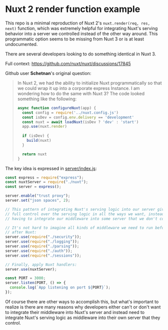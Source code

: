 # Nuxt 2 render function example

This repo is a minimal reproduction of Nuxt 2's `nuxt.render(req, res, next)`
function, which was extremely helpful for integrating Nuxt's serving behavior
into a server we controlled instead of the other way around. This programmatic
option seems to be missing from Nuxt 3 or is at least undocumented.

There are several developers looking to do something identical in Nuxt 3.

Full context: https://github.com/nuxt/nuxt/discussions/17845

Github user **Schetnan**'s original question:
> In Nuxt 2, we had the ability to initialize Nuxt programmatically so that we could wrap it up into a corporate express Instance. I am wondering how to do the same with Nuxt 3? The code looked something like the following:
> 
> ```js
> async function configureNuxt(app) {
>   const config = require('../nuxt.config.js')
>   const isDev = config.env.delivery == 'development'
>   const nuxt = await loadNuxt(isDev ? 'dev' : 'start')
>   app.use(nuxt.render)
>   
>   if (isDev) {
>     build(nuxt)
>   }
> 
>   return nuxt
> }
> ```

The key idea is expressed in [server/index.js](./server/index.js):

```js
const express = require("express");
const nuxtServer = require("./nuxt");
const server = express();

server.enable("trust proxy");
server.set("json spaces", 2);

// This pattern of integrating Nuxt's serving logic into our server gives us
// full control over the serving logic in all the ways we want, instead of us
// having to integrate our middleware into some server that we don't control.

// It's not hard to imagine all kinds of middleware we need to run before and
// after Nuxt:
server.use(require("./security"));
server.use(require("./logging"));
server.use(require("./parsing"));
server.use(require("./auth"));
server.use(require("./sessions"));

// Finally, apply Nuxt handlers:
server.use(nuxtServer);

const PORT = 3000;
server.listen(PORT, () => {
  console.log(`App listening on port ${PORT}`);
});
```

Of course there are other ways to accomplish this, but what's important to
realize is there are many reasons why developers either can't or don't want to
integrate their middleware into Nuxt's server and instead need to integrate
Nuxt's serving logic as middleware into their own server that they control.
